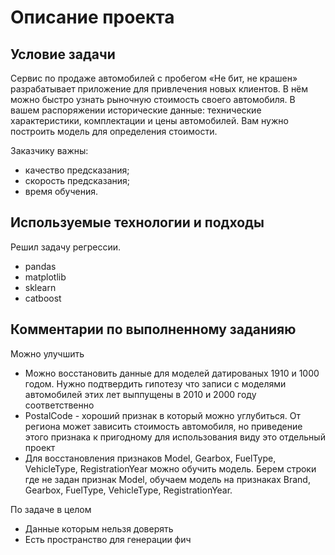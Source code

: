 # Описание проекта

## Условие задачи

Сервис по продаже автомобилей с пробегом «Не бит, не крашен» разрабатывает приложение для привлечения новых клиентов. В нём можно быстро узнать рыночную стоимость своего автомобиля. В вашем распоряжении исторические данные: технические характеристики, комплектации и цены автомобилей. Вам нужно построить модель для определения стоимости. 

Заказчику важны:

- качество предсказания;
- скорость предсказания;
- время обучения.

## Используемые технологии и подходы
Решил задачу регрессии.

* pandas
* matplotlib
* sklearn
* catboost

## Комментарии по выполненному заданияю

Можно улучшить
* Можно восстановить данные для моделей датированых 1910 и 1000 годом. Нужно подтвердить гипотезу что записи с моделями автомобилей этих лет выппущены в 2010 и 2000 году соответственно
* PostalCode - хороший признак в который можно углубиться. От региона может зависить стоимость автомобиля, но приведение этого признака к пригодному для использования виду это отдельный проект
* Для восстановления признаков Model, Gearbox, FuelType, VehicleType, RegistrationYear можно обучить модель. Берем строки где не задан признак Model, обучаем модель на признаках Brand, Gearbox, FuelType, VehicleType, RegistrationYear.

По задаче в целом
* Данные которым нельзя доверять
* Есть пространство для генерации фич

